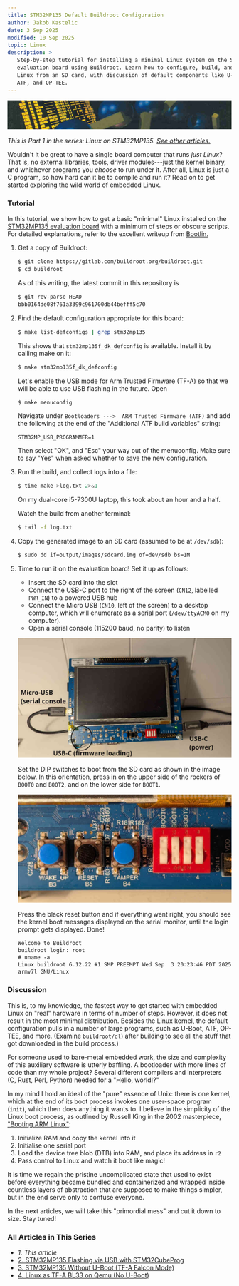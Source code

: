 ```yaml
---
title: STM32MP135 Default Buildroot Configuration
author: Jakob Kastelic
date: 3 Sep 2025
modified: 10 Sep 2025
topic: Linux
description: >
   Step-by-step tutorial for installing a minimal Linux system on the STM32MP135
   evaluation board using Buildroot. Learn how to configure, build, and boot
   Linux from an SD card, with discussion of default components like U-Boot,
   ATF, and OP-TEE.
---
```


![](../images/vax.jpg)

*This is Part 1 in the series: Linux on STM32MP135. [See other
articles.](#series-list)*

Wouldn't it be great to have a single board computer that runs *just Linux*?
That is, no external libraries, tools, driver modules---just the kernel binary,
and whichever programs you *choose* to run under it. After all, Linux is just a
C program, so how hard can it be to compile and run it? Read on to get started
exploring the wild world of embedded Linux.

### Tutorial

In this tutorial, we show how to get a basic "minimal" Linux installed on the
[STM32MP135 evaluation
board](https://www.st.com/en/evaluation-tools/stm32mp135f-dk.html) with a
minimum of steps or obscure scripts. For detailed explanations, refer to the
excellent writeup from [Bootlin.](
https://bootlin.com/blog/building-a-linux-system-for-the-stm32mp1-basic-system/)

1. Get a copy of Buildroot:

   ```sh
   $ git clone https://gitlab.com/buildroot.org/buildroot.git
   $ cd buildroot
   ```

   As of this writing, the latest commit in this repository is

   ```sh
   $ git rev-parse HEAD
   bbb0164de08f761a3399c961700db44befff5c70
   ```

2. Find the default configuration appropriate for this board:

   ```sh
   $ make list-defconfigs | grep stm32mp135
   ```
   
   This shows that `stm32mp135f_dk_defconfig` is available. Install it by calling
   make on it:
   
   ```sh
   $ make stm32mp135f_dk_defconfig
   ```

   Let's enable the USB mode for Arm Trusted Firmware (TF-A) so that we will be
   able to use USB flashing in the future. Open

   ```sh
   $ make menuconfig
   ```

   Navigate under `Bootloaders --->  ARM Trusted Firmware (ATF)` and add the
   following at the end of the "Additional ATF build variables" string:

   ```
   STM32MP_USB_PROGRAMMER=1
   ```

   Then select "OK", and "Esc" your way out of the menuconfig. Make sure to say
   "Yes" when asked whether to save the new configuration.

3. Run the build, and collect logs into a file:

   ```sh
   $ time make >log.txt 2>&1
   ```
   
   On my dual-core i5-7300U laptop, this took about an hour and a half.
   
   Watch the build from another terminal:
   
   ```sh
   $ tail -f log.txt
   ```

4. Copy the generated image to an SD card (assumed to be at `/dev/sdb`):

   ```sh
   $ sudo dd if=output/images/sdcard.img of=dev/sdb bs=1M
   ```

5. Time to run it on the evaluation board! Set it up as follows:

   - Insert the SD card into the slot
   - Connect the USB-C port to the right of the screen (`CN12`, labelled `PWR_IN`)
     to a powered USB hub
   - Connect the Micro USB (`CN10`, left of the screen) to a desktop computer,
     which will enumerate as a serial port (`/dev/ttyACM0` on my computer).
   - Open a serial console (115200 baud, no parity) to listen
   
   ![](../images/board.jpg)
   
   Set the DIP switches to boot from the SD card as shown in the image below. In
   this orientation, press in on the upper side of the rockers of `BOOT0` and
   `BOOT2`, and on the lower side for `BOOT1`.
   
   ![](../images/buttons.jpg)
   
   Press the black reset button and if everything went right, you should see the
   kernel boot messages displayed on the serial monitor, until the login prompt
   gets displayed. Done!
   
   ```
   Welcome to Buildroot
   buildroot login: root
   # uname -a
   Linux buildroot 6.12.22 #1 SMP PREEMPT Wed Sep  3 20:23:46 PDT 2025 armv7l GNU/Linux
   ```

### Discussion

This is, to my knowledge, the fastest way to get started with embedded Linux on
"real" hardware in terms of number of steps. However, it does not result in the
most minimal distribution. Besides the Linux kernel, the default configuration
pulls in a number of large programs, such as U-Boot, ATF, OP-TEE, and more.
(Examine `buildroot/dl`) after building to see all the stuff that got downloaded
in the build process.)

For someone used to bare-metal embedded work, the size and complexity of this
auxiliary software is utterly baffling. A bootloader with more lines of code
than my whole project? Several different compilers and interpreters (C, Rust,
Perl, Python) needed for a "Hello, world!?"

In my mind I hold an ideal of the "pure" essence of Unix: there is one kernel,
which at the end of its boot process invokes one user-space program (`init`),
which then does anything it wants to. I believe in the simplicity of the Linux
boot process, as outlined by Russell King in the 2002 masterpiece, ["Booting ARM
Linux"](https://www.kernel.org/doc/Documentation/arm/Booting):

1. Initialize RAM and copy the kernel into it
2. Initialise one serial port
3. Load the device tree blob (DTB) into RAM, and place its address in `r2`
4. Pass control to Linux and watch it boot like magic!

It is time we regain the pristine uncomplicated state that used to exist before
everything became bundled and containerized and wrapped inside countless layers
of abstraction that are supposed to make things simpler, but in the end serve
only to confuse everyone.

In the next articles, we will take this "primordial mess" and cut it down to
size. Stay tuned!

<div class="series-box">
<h3 id="series-list">All Articles in This Series</h3>
<ul>
  <li><em>1. This article</em></li>
  <li><a href="stm32mp135-linux-cubeprog">2. STM32MP135 Flashing via USB with STM32CubeProg</a></li>
  <li><a href="stm32mp135-without-u-boot">3. STM32MP135 Without U-Boot (TF-A Falcon Mode)</a></li>
  <li><a href="linux-tfa-bl33-qemu">4. Linux as TF-A BL33 on Qemu (No U-Boot)</a></li>
</ul>
</div>
